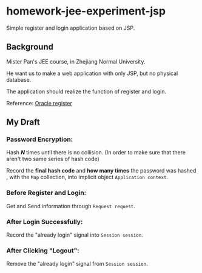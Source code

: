# homework-jee-experiment-jsp
 Simple register and login application based on JSP.

## Background

Mister Pan's JEE course, in Zhejiang Normal University.

He want us to make a web application with only JSP, but no physical database.

The application should realize the function of register and login.

Reference: [Oracle register](https://profile.oracle.com/myprofile/account/create-account.jspx)

## My Draft

### Password Encryption:

Hash ***N*** times until there is no collision. (In order to make sure that there aren't two same series of hash code)

Record the **final hash code** and **how many times** the password was hashed , with the `Map` collection, into implicit object `Application context`.

### Before Register and Login:

Get and Send information through `Request request`.

### After Login Successfully:

Record the "already login" signal into `Session session`.

### After Clicking "Logout":

Remove the "already login" signal from `Session session`.

